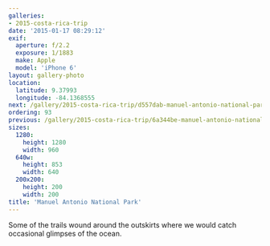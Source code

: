 ```yaml
---
galleries:
- 2015-costa-rica-trip
date: '2015-01-17 08:29:12'
exif:
  aperture: f/2.2
  exposure: 1/1883
  make: Apple
  model: 'iPhone 6'
layout: gallery-photo
location:
  latitude: 9.37993
  longitude: -84.1368555
next: /gallery/2015-costa-rica-trip/d557dab-manuel-antonio-national-park
ordering: 93
previous: /gallery/2015-costa-rica-trip/6a344be-manuel-antonio-national-park
sizes:
  1280:
    height: 1280
    width: 960
  640w:
    height: 853
    width: 640
  200x200:
    height: 200
    width: 200
title: 'Manuel Antonio National Park'
---
```


Some of the trails wound around the outskirts where we would catch occasional glimpses of the ocean.
